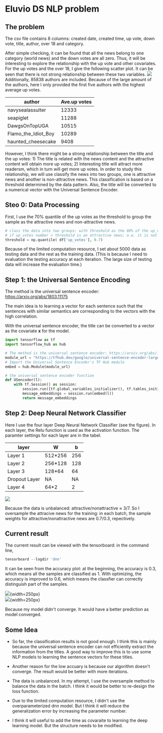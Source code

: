 # Eluvio DS NLP problem

## The problem

The csv file contains 8 columns: created date, created time, up vote, down vote, title, author, over 18 and category.

After simple checking, it can be found that all the news belong to one category (world news) and the down votes are all zero. Thus, it will be interesting to explore the relationship with the up vote and other covariates.
For the up votes and the over 18, I give the following scatter plot. It can be seen that there is not strong relationship between these two variables.
![](over_18_vs_up_votes.png)  
Additionally, 85838 authors are included. Because of the large amount of the authors, here I only provided the first five authors with the highest average up votes.  

| author           | Ave.up votes  |
| -------------    |------------- |
| navysealassulter |  12333 |
| seapiglet        | 11288     |
| DawgsOnTopUGA    |  10515      |
| Flamo_the_Idiot_Boy | 10289      |
| haunted_cheesecake | 9408      |

However, I think there might be a strong relationship between the title and the up votes: 1) The title is related with the news content and the attractive content will obtain more up votes; 2) Interesting title will attract more readersm, which in turn will get more up votes. In order to study this relationship, we will use classify the news into two groups, one is attractive news and another is non-attractive news. This classification is based on a threshold determined by the data pattern. Also, the title will be converted to a numerical vector with the Universal Sentence Encoder.

## Steo 0: Data Processing

First, I use the 70% quantile of the up votes as the threshold to group the sample as the attractive news and non-attractive news. 

```python
# class the data into two groups: with threshold as the 80% of the up_votes
# if up_votes number > threshold is an attractive news; o.w. it is not an attractive news
threshold = np.quantile( df['up_votes'], 0.7) 
```

Because of the limited computation resource, I set about 5000 data as testing data and the rest as the training data. (This is because I need to evaluation the testing accuracy at each iteration. The large size of testing data will increase the evaluation time.)

## Step 1: the Universal Sentence Encoding

The method is the universal sentence encoder: https://arxiv.org/abs/1803.11175 

The main idea is to learning a vector for each sentence such that the sentences with similar semantics are corresponding to the vectors with the high correlation.

With the universal sentence encoder, the title can be converted to a vector as the covariate **x** for the model.

```python
import tensorflow as tf
import tensorflow_hub as hub

# The method is the universal sentence encoder: https://arxiv.org/abs/1803.11175
module_url = "https://tfhub.dev/google/universal-sentence-encoder-large/3"
# Import the Universal Sentence Encoder's TF Hub module
embed = hub.Module(module_url)

# the universal sentence encoder function
def USencoder(l):
    with tf.Session() as session:
        session.run([tf.global_variables_initializer(), tf.tables_initializer()])
        message_embeddings = session.run(embed(l))
        return message_embeddings
```

## Step 2: Deep Neural Network Classifier

Here I use the four layer Deep Neural Network Classifier (see the figure). In each layer, the Relu function is used as the activation function. The paramter settings for each layer are in the tabel.

| layer          | W  | b  |
| ----|----|---|
| Layer 1 |  512*256 | 256|
| Layer 2 | 256*128 | 128|
| Layer 3 |  128*64 | 64 |
| Dropout Layer | NA | NA |
| Layer 4 | 64*2 | 2|

![](dnn.png)

Because the data is unbalanced: attractive/nonattractive $\approx$ 3/7. So I oversample the attracive news for the training: in each batch, the sample weights for attractive/nonattractive news are 0.7/0.3, repectively.

## Current result

The current result can be viewed with the tensorboard: in the command line,
```python
tensorboard --logdir 'dnn'
```

It can be seen from the accuracy plot: at the beginning, the accuracy is 0.3, which means all the samples are classified as 1. With optimizing, the accuracy is improved to 0.6, which means the classfier can correctly distinguish part of the samples.  

![](Obj.png){width=250px}  
![](acc.png){width=250px}  

Because my model didn't converge. It would have a better prediction as model converged.

## Some Idea

- So far, the classification results is not good enough. I think this is mainly because the universal sentence encoder can not efficiently extract the information from the titles. A good way to improve this is to use some NLP models to learning the sentence vectors for these titles.

- Another reason for the low accuary is because our algorithm doesn't converge. The result would be better with more iterations.

- The data is unbalanced. In my attempt, I use the oversample method to balance the data in the batch. I think it would be better to re-design the loss function.

- Due to the limited computation resource, I didn't use the overparameterized dnn model. But I think it will reduce the generalization error by increasing the parameter number.

- I think it will useful to add the time as covaraite to learning the deep learning model. But the structure needs to be modified.
